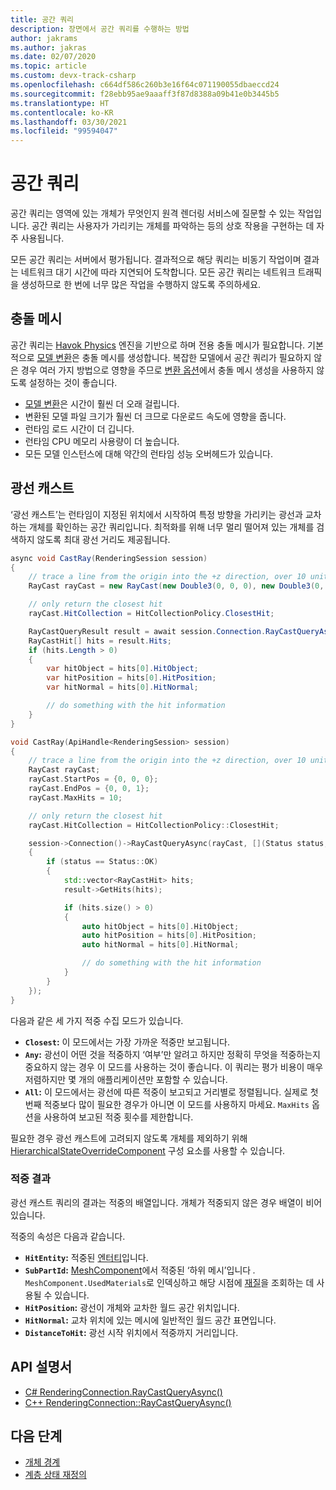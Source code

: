 ```yaml
---
title: 공간 쿼리
description: 장면에서 공간 쿼리를 수행하는 방법
author: jakrams
ms.author: jakras
ms.date: 02/07/2020
ms.topic: article
ms.custom: devx-track-csharp
ms.openlocfilehash: c664df586c260b3e16f64c071190055dbaeccd24
ms.sourcegitcommit: f28ebb95ae9aaaff3f87d8388a09b41e0b3445b5
ms.translationtype: HT
ms.contentlocale: ko-KR
ms.lasthandoff: 03/30/2021
ms.locfileid: "99594047"
---
```

# <a name="spatial-queries"></a>공간 쿼리

공간 쿼리는 영역에 있는 개체가 무엇인지 원격 렌더링 서비스에 질문할 수 있는 작업입니다. 공간 쿼리는 사용자가 가리키는 개체를 파악하는 등의 상호 작용을 구현하는 데 자주 사용됩니다.

모든 공간 쿼리는 서버에서 평가됩니다. 결과적으로 해당 쿼리는 비동기 작업이며 결과는 네트워크 대기 시간에 따라 지연되어 도착합니다. 모든 공간 쿼리는 네트워크 트래픽을 생성하므로 한 번에 너무 많은 작업을 수행하지 않도록 주의하세요.

## <a name="collision-meshes"></a>충돌 메시

공간 쿼리는 [Havok Physics](https://www.havok.com/products/havok-physics) 엔진을 기반으로 하며 전용 충돌 메시가 필요합니다. 기본적으로 [모델 변환](../../how-tos/conversion/model-conversion.md)은 충돌 메시를 생성합니다. 복잡한 모델에서 공간 쿼리가 필요하지 않은 경우 여러 가지 방법으로 영향을 주므로 [변환 옵션](../../how-tos/conversion/configure-model-conversion.md)에서 충돌 메시 생성을 사용하지 않도록 설정하는 것이 좋습니다.

* [모델 변환](../../how-tos/conversion/model-conversion.md)은 시간이 훨씬 더 오래 걸립니다.
* 변환된 모델 파일 크기가 훨씬 더 크므로 다운로드 속도에 영향을 줍니다.
* 런타임 로드 시간이 더 깁니다.
* 런타임 CPU 메모리 사용량이 더 높습니다.
* 모든 모델 인스턴스에 대해 약간의 런타임 성능 오버헤드가 있습니다.

## <a name="ray-casts"></a>광선 캐스트

‘광선 캐스트’는 런타임이 지정된 위치에서 시작하여 특정 방향을 가리키는 광선과 교차하는 개체를 확인하는 공간 쿼리입니다. 최적화를 위해 너무 멀리 떨어져 있는 개체를 검색하지 않도록 최대 광선 거리도 제공됩니다.

```cs
async void CastRay(RenderingSession session)
{
    // trace a line from the origin into the +z direction, over 10 units of distance.
    RayCast rayCast = new RayCast(new Double3(0, 0, 0), new Double3(0, 0, 1), 10);

    // only return the closest hit
    rayCast.HitCollection = HitCollectionPolicy.ClosestHit;

    RayCastQueryResult result = await session.Connection.RayCastQueryAsync(rayCast);
    RayCastHit[] hits = result.Hits;
    if (hits.Length > 0)
    {
        var hitObject = hits[0].HitObject;
        var hitPosition = hits[0].HitPosition;
        var hitNormal = hits[0].HitNormal;

        // do something with the hit information
    }
}
```

```cpp
void CastRay(ApiHandle<RenderingSession> session)
{
    // trace a line from the origin into the +z direction, over 10 units of distance.
    RayCast rayCast;
    rayCast.StartPos = {0, 0, 0};
    rayCast.EndPos = {0, 0, 1};
    rayCast.MaxHits = 10;

    // only return the closest hit
    rayCast.HitCollection = HitCollectionPolicy::ClosestHit;

    session->Connection()->RayCastQueryAsync(rayCast, [](Status status, ApiHandle<RayCastQueryResult> result)
    {
        if (status == Status::OK)
        {
            std::vector<RayCastHit> hits;
            result->GetHits(hits);

            if (hits.size() > 0)
            {
                auto hitObject = hits[0].HitObject;
                auto hitPosition = hits[0].HitPosition;
                auto hitNormal = hits[0].HitNormal;

                // do something with the hit information
            }
        }
    });
}
```


다음과 같은 세 가지 적중 수집 모드가 있습니다.

* **`Closest`:** 이 모드에서는 가장 가까운 적중만 보고됩니다.
* **`Any`:** 광선이 어떤 것을 적중하지 ‘여부’만 알려고 하지만 정확히 무엇을 적중하는지 중요하지 않는 경우 이 모드를 사용하는 것이 좋습니다. 이 쿼리는 평가 비용이 매우 저렴하지만 몇 개의 애플리케이션만 포함할 수 있습니다.
* **`All`:** 이 모드에서는 광선에 따른 적중이 보고되고 거리별로 정렬됩니다. 실제로 첫 번째 적중보다 많이 필요한 경우가 아니면 이 모드를 사용하지 마세요. `MaxHits` 옵션을 사용하여 보고된 적중 횟수를 제한합니다.

필요한 경우 광선 캐스트에 고려되지 않도록 개체를 제외하기 위해 [HierarchicalStateOverrideComponent](override-hierarchical-state.md) 구성 요소를 사용할 수 있습니다.

<!--
The CollisionMask allows the query to consider or ignore some objects based on their collision layer. If an object has layer L, it will be hit only if the mask has bit L set.
It is useful in case you want to ignore objects, for instance when setting an object transparent, and trying to select another object behind it.
TODO : Add an API to make that possible.
-->

### <a name="hit-result"></a>적중 결과

광선 캐스트 쿼리의 결과는 적중의 배열입니다. 개체가 적중되지 않은 경우 배열이 비어 있습니다.

적중의 속성은 다음과 같습니다.

* **`HitEntity`:** 적중된 [엔터티](../../concepts/entities.md)입니다.
* **`SubPartId`:** [MeshComponent](../../concepts/meshes.md)에서 적중된 ‘하위 메시’입니다 *.* `MeshComponent.UsedMaterials`로 인덱싱하고 해당 시점에 [재질](../../concepts/materials.md)을 조회하는 데 사용될 수 있습니다.
* **`HitPosition`:** 광선이 개체와 교차한 월드 공간 위치입니다.
* **`HitNormal`:** 교차 위치에 있는 메시에 일반적인 월드 공간 표면입니다.
* **`DistanceToHit`:** 광선 시작 위치에서 적중까지 거리입니다.

## <a name="api-documentation"></a>API 설명서

* [C# RenderingConnection.RayCastQueryAsync()](/dotnet/api/microsoft.azure.remoterendering.renderingconnection.raycastqueryasync)
* [C++ RenderingConnection::RayCastQueryAsync()](/cpp/api/remote-rendering/renderingconnection#raycastqueryasync)

## <a name="next-steps"></a>다음 단계

* [개체 경계](../../concepts/object-bounds.md)
* [계층 상태 재정의](override-hierarchical-state.md)